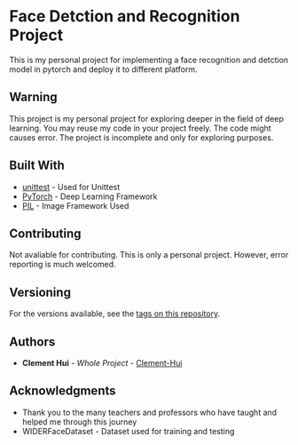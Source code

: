 # Face Detction and Recognition Project
This is my personal project for implementing a face recognition and detction model in pytorch and deploy it to different platform.
## Warning
This project is my personal project for exploring deeper in the field of deep learning. You may reuse my code in your project freely. The code might causes error. The project is incomplete and only for exploring purposes.
## Built With

* [unittest](https://docs.python.org/3/library/unittest.html) - Used for Unittest
* [PyTorch](https://pytorch.org/) - Deep Learning Framework
* [PIL](https://pillow.readthedocs.io/en/3.1.x/reference/Image.html) - Image Framework Used

## Contributing

Not avaliable for contributing. This is only a personal project. However, error reporting is much welcomed.
## Versioning

For the versions available, see the [tags on this repository](https://github.com/clemen/FaceDetction/tags). 

## Authors

* **Clement Hui** - *Whole Project* - [Clement-Hui](https://github.com/Clement-Hui)


## Acknowledgments

* Thank you to the many teachers and professors who have taught and helped me through this journey
* WIDERFaceDataset - Dataset used for training and testing
